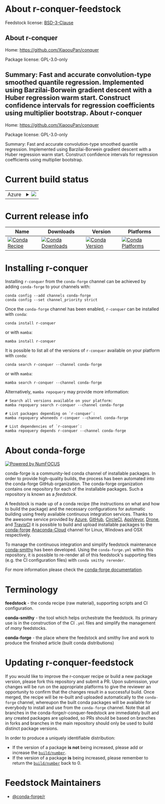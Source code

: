 About r-conquer-feedstock
=========================

Feedstock license: [BSD-3-Clause](https://github.com/conda-forge/r-conquer-feedstock/blob/main/LICENSE.txt)

About r-conquer
---------------

Home: https://github.com/XiaoouPan/conquer

Package license: GPL-3.0-only

Summary: Fast and accurate convolution-type smoothed quantile regression. Implemented using Barzilai-Borwein gradient descent with a Huber regression warm start. Construct confidence intervals for regression coefficients using multiplier bootstrap.
About r-conquer
---------------

Home: https://github.com/XiaoouPan/conquer

Package license: GPL-3.0-only

Summary: Fast and accurate convolution-type smoothed quantile regression. Implemented using Barzilai-Borwein gradient descent with a Huber regression warm start. Construct confidence intervals for regression coefficients using multiplier bootstrap.

Current build status
====================


<table>
    
  <tr>
    <td>Azure</td>
    <td>
      <details>
        <summary>
          <a href="https://dev.azure.com/conda-forge/feedstock-builds/_build/latest?definitionId=10241&branchName=main">
            <img src="https://dev.azure.com/conda-forge/feedstock-builds/_apis/build/status/r-conquer-feedstock?branchName=main">
          </a>
        </summary>
        <table>
          <thead><tr><th>Variant</th><th>Status</th></tr></thead>
          <tbody><tr>
              <td>linux_64_r_base4.2</td>
              <td>
                <a href="https://dev.azure.com/conda-forge/feedstock-builds/_build/latest?definitionId=10241&branchName=main">
                  <img src="https://dev.azure.com/conda-forge/feedstock-builds/_apis/build/status/r-conquer-feedstock?branchName=main&jobName=linux&configuration=linux%20linux_64_r_base4.2" alt="variant">
                </a>
              </td>
            </tr><tr>
              <td>linux_64_r_base4.3</td>
              <td>
                <a href="https://dev.azure.com/conda-forge/feedstock-builds/_build/latest?definitionId=10241&branchName=main">
                  <img src="https://dev.azure.com/conda-forge/feedstock-builds/_apis/build/status/r-conquer-feedstock?branchName=main&jobName=linux&configuration=linux%20linux_64_r_base4.3" alt="variant">
                </a>
              </td>
            </tr><tr>
              <td>linux_aarch64_r_base4.2</td>
              <td>
                <a href="https://dev.azure.com/conda-forge/feedstock-builds/_build/latest?definitionId=10241&branchName=main">
                  <img src="https://dev.azure.com/conda-forge/feedstock-builds/_apis/build/status/r-conquer-feedstock?branchName=main&jobName=linux&configuration=linux%20linux_aarch64_r_base4.2" alt="variant">
                </a>
              </td>
            </tr><tr>
              <td>linux_aarch64_r_base4.3</td>
              <td>
                <a href="https://dev.azure.com/conda-forge/feedstock-builds/_build/latest?definitionId=10241&branchName=main">
                  <img src="https://dev.azure.com/conda-forge/feedstock-builds/_apis/build/status/r-conquer-feedstock?branchName=main&jobName=linux&configuration=linux%20linux_aarch64_r_base4.3" alt="variant">
                </a>
              </td>
            </tr><tr>
              <td>linux_ppc64le_r_base4.2</td>
              <td>
                <a href="https://dev.azure.com/conda-forge/feedstock-builds/_build/latest?definitionId=10241&branchName=main">
                  <img src="https://dev.azure.com/conda-forge/feedstock-builds/_apis/build/status/r-conquer-feedstock?branchName=main&jobName=linux&configuration=linux%20linux_ppc64le_r_base4.2" alt="variant">
                </a>
              </td>
            </tr><tr>
              <td>linux_ppc64le_r_base4.3</td>
              <td>
                <a href="https://dev.azure.com/conda-forge/feedstock-builds/_build/latest?definitionId=10241&branchName=main">
                  <img src="https://dev.azure.com/conda-forge/feedstock-builds/_apis/build/status/r-conquer-feedstock?branchName=main&jobName=linux&configuration=linux%20linux_ppc64le_r_base4.3" alt="variant">
                </a>
              </td>
            </tr><tr>
              <td>osx_64_r_base4.2</td>
              <td>
                <a href="https://dev.azure.com/conda-forge/feedstock-builds/_build/latest?definitionId=10241&branchName=main">
                  <img src="https://dev.azure.com/conda-forge/feedstock-builds/_apis/build/status/r-conquer-feedstock?branchName=main&jobName=osx&configuration=osx%20osx_64_r_base4.2" alt="variant">
                </a>
              </td>
            </tr><tr>
              <td>osx_64_r_base4.3</td>
              <td>
                <a href="https://dev.azure.com/conda-forge/feedstock-builds/_build/latest?definitionId=10241&branchName=main">
                  <img src="https://dev.azure.com/conda-forge/feedstock-builds/_apis/build/status/r-conquer-feedstock?branchName=main&jobName=osx&configuration=osx%20osx_64_r_base4.3" alt="variant">
                </a>
              </td>
            </tr><tr>
              <td>osx_arm64_r_base4.2</td>
              <td>
                <a href="https://dev.azure.com/conda-forge/feedstock-builds/_build/latest?definitionId=10241&branchName=main">
                  <img src="https://dev.azure.com/conda-forge/feedstock-builds/_apis/build/status/r-conquer-feedstock?branchName=main&jobName=osx&configuration=osx%20osx_arm64_r_base4.2" alt="variant">
                </a>
              </td>
            </tr><tr>
              <td>osx_arm64_r_base4.3</td>
              <td>
                <a href="https://dev.azure.com/conda-forge/feedstock-builds/_build/latest?definitionId=10241&branchName=main">
                  <img src="https://dev.azure.com/conda-forge/feedstock-builds/_apis/build/status/r-conquer-feedstock?branchName=main&jobName=osx&configuration=osx%20osx_arm64_r_base4.3" alt="variant">
                </a>
              </td>
            </tr><tr>
              <td>win_64</td>
              <td>
                <a href="https://dev.azure.com/conda-forge/feedstock-builds/_build/latest?definitionId=10241&branchName=main">
                  <img src="https://dev.azure.com/conda-forge/feedstock-builds/_apis/build/status/r-conquer-feedstock?branchName=main&jobName=win&configuration=win%20win_64_" alt="variant">
                </a>
              </td>
            </tr>
          </tbody>
        </table>
      </details>
    </td>
  </tr>
</table>

Current release info
====================

| Name | Downloads | Version | Platforms |
| --- | --- | --- | --- |
| [![Conda Recipe](https://img.shields.io/badge/recipe-r--conquer-green.svg)](https://anaconda.org/conda-forge/r-conquer) | [![Conda Downloads](https://img.shields.io/conda/dn/conda-forge/r-conquer.svg)](https://anaconda.org/conda-forge/r-conquer) | [![Conda Version](https://img.shields.io/conda/vn/conda-forge/r-conquer.svg)](https://anaconda.org/conda-forge/r-conquer) | [![Conda Platforms](https://img.shields.io/conda/pn/conda-forge/r-conquer.svg)](https://anaconda.org/conda-forge/r-conquer) |

Installing r-conquer
====================

Installing `r-conquer` from the `conda-forge` channel can be achieved by adding `conda-forge` to your channels with:

```
conda config --add channels conda-forge
conda config --set channel_priority strict
```

Once the `conda-forge` channel has been enabled, `r-conquer` can be installed with `conda`:

```
conda install r-conquer
```

or with `mamba`:

```
mamba install r-conquer
```

It is possible to list all of the versions of `r-conquer` available on your platform with `conda`:

```
conda search r-conquer --channel conda-forge
```

or with `mamba`:

```
mamba search r-conquer --channel conda-forge
```

Alternatively, `mamba repoquery` may provide more information:

```
# Search all versions available on your platform:
mamba repoquery search r-conquer --channel conda-forge

# List packages depending on `r-conquer`:
mamba repoquery whoneeds r-conquer --channel conda-forge

# List dependencies of `r-conquer`:
mamba repoquery depends r-conquer --channel conda-forge
```


About conda-forge
=================

[![Powered by
NumFOCUS](https://img.shields.io/badge/powered%20by-NumFOCUS-orange.svg?style=flat&colorA=E1523D&colorB=007D8A)](https://numfocus.org)

conda-forge is a community-led conda channel of installable packages.
In order to provide high-quality builds, the process has been automated into the
conda-forge GitHub organization. The conda-forge organization contains one repository
for each of the installable packages. Such a repository is known as a *feedstock*.

A feedstock is made up of a conda recipe (the instructions on what and how to build
the package) and the necessary configurations for automatic building using freely
available continuous integration services. Thanks to the awesome service provided by
[Azure](https://azure.microsoft.com/en-us/services/devops/), [GitHub](https://github.com/),
[CircleCI](https://circleci.com/), [AppVeyor](https://www.appveyor.com/),
[Drone](https://cloud.drone.io/welcome), and [TravisCI](https://travis-ci.com/)
it is possible to build and upload installable packages to the
[conda-forge](https://anaconda.org/conda-forge) [Anaconda-Cloud](https://anaconda.org/)
channel for Linux, Windows and OSX respectively.

To manage the continuous integration and simplify feedstock maintenance
[conda-smithy](https://github.com/conda-forge/conda-smithy) has been developed.
Using the ``conda-forge.yml`` within this repository, it is possible to re-render all of
this feedstock's supporting files (e.g. the CI configuration files) with ``conda smithy rerender``.

For more information please check the [conda-forge documentation](https://conda-forge.org/docs/).

Terminology
===========

**feedstock** - the conda recipe (raw material), supporting scripts and CI configuration.

**conda-smithy** - the tool which helps orchestrate the feedstock.
                   Its primary use is in the construction of the CI ``.yml`` files
                   and simplify the management of *many* feedstocks.

**conda-forge** - the place where the feedstock and smithy live and work to
                  produce the finished article (built conda distributions)


Updating r-conquer-feedstock
============================

If you would like to improve the r-conquer recipe or build a new
package version, please fork this repository and submit a PR. Upon submission,
your changes will be run on the appropriate platforms to give the reviewer an
opportunity to confirm that the changes result in a successful build. Once
merged, the recipe will be re-built and uploaded automatically to the
`conda-forge` channel, whereupon the built conda packages will be available for
everybody to install and use from the `conda-forge` channel.
Note that all branches in the conda-forge/r-conquer-feedstock are
immediately built and any created packages are uploaded, so PRs should be based
on branches in forks and branches in the main repository should only be used to
build distinct package versions.

In order to produce a uniquely identifiable distribution:
 * If the version of a package **is not** being increased, please add or increase
   the [``build/number``](https://docs.conda.io/projects/conda-build/en/latest/resources/define-metadata.html#build-number-and-string).
 * If the version of a package **is** being increased, please remember to return
   the [``build/number``](https://docs.conda.io/projects/conda-build/en/latest/resources/define-metadata.html#build-number-and-string)
   back to 0.

Feedstock Maintainers
=====================

* [@conda-forge/r](https://github.com/conda-forge/r/)

